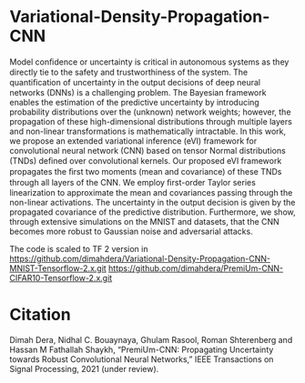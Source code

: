 # Variational-Density-Propagation-CNN
Model conﬁdence or uncertainty is critical in autonomous systems as they directly tie to the safety and trustworthiness of the system. 
The quantiﬁcation of uncertainty in the output decisions of deep neural networks (DNNs) is a challenging problem. 
The Bayesian framework enables the estimation of the predictive uncertainty by introducing probability distributions over the (unknown) network weights; 
however, the propagation of these high-dimensional distributions through multiple layers and non-linear transformations is mathematically intractable. 
In this work, we propose an extended variational inference (eVI) framework for convolutional neural network (CNN) based on tensor Normal distributions (TNDs) deﬁned over convolutional kernels. 
Our proposed eVI framework propagates the ﬁrst two moments (mean and covariance) of these TNDs through all layers of the CNN. 
We employ ﬁrst-order Taylor series linearization to approximate the mean and covariances passing through the non-linear activations. 
The uncertainty in the output decision is given by the propagated covariance of the predictive distribution. 
Furthermore, we show, through extensive simulations on the MNIST and datasets, that the CNN becomes more robust to Gaussian noise and adversarial attacks.

The code is scaled to TF 2 version in 
https://github.com/dimahdera/Variational-Density-Propagation-CNN-MNIST-Tensorflow-2.x.git
https://github.com/dimahdera/PremiUm-CNN-CIFAR10-Tensorflow-2.x.git

# Citation

Dimah Dera, Nidhal C. Bouaynaya, Ghulam Rasool, Roman Shterenberg and Hassan M Fathallah Shaykh, “PremiUm-CNN: Propagating Uncertainty towards Robust Convolutional Neural Networks,” IEEE Transactions on Signal Processing, 2021 (under review).
